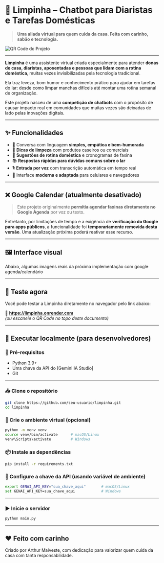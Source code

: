 # 🧼 Limpinha – Chatbot para Diaristas e Tarefas Domésticas

> **Uma aliada virtual para quem cuida da casa. Feita com carinho, sabão e tecnologia.**

![QR Code do Projeto](docs/qrcode.png)

---

**Limpinha** é uma assistente virtual criada especialmente para atender **donas de casa, diaristas, aposentadas e pessoas que lidam com a rotina doméstica**, muitas vezes invisibilizadas pela tecnologia tradicional.

Ela traz leveza, bom humor e conhecimento prático para ajudar em tarefas do lar: desde como limpar manchas difíceis até montar uma rotina semanal de organização.

Este projeto nasceu de uma **competição de chatbots** com o propósito de causar impacto real em comunidades que muitas vezes são deixadas de lado pelas inovações digitais.

---

## ✨ Funcionalidades

- 💬 Conversa com linguagem **simples, empática e bem-humorada**
- 🧽 **Dicas de limpeza** com produtos caseiros ou comerciais
- 📅 **Sugestões de rotina doméstica** e cronogramas de faxina
- 📚 **Respostas rápidas para dúvidas comuns sobre o lar**
- 🎙️ **Entrada por voz** com transcrição automática em tempo real
- 📱 Interface **moderna e adaptada** para celulares e navegadores

---

## ❌ Google Calendar (atualmente desativado)

> Este projeto originalmente **permitia agendar faxinas diretamente no Google Agenda** por voz ou texto.

Entretanto, por limitações de tempo e a exigência de **verificação do Google para apps públicos**, a funcionalidade foi **temporariamente removida desta versão**. Uma atualização próxima poderá reativar esse recurso.

---

## 🖼️ Interface visual

Abaixo, algumas imagens reais da próxima implementação com google agenda/calendário



---

## 🚀 Teste agora

Você pode testar a Limpinha diretamente no navegador pelo link abaixo:

🔗 **https://limpinha.onrender.com**  
_(ou escaneie o QR Code no topo deste documento)_

---

## 🧪 Executar localmente (para desenvolvedores)

### 🔧 Pré-requisitos

- Python 3.9+
- Uma chave da API do [Gemini IA Studio]
- Git

---

### 📥 Clone o repositório

```bash
git clone https://github.com/seu-usuario/limpinha.git
cd limpinha
```

### 🧪 Crie o ambiente virtual (opcional)

```bash
python -m venv venv
source venv/bin/activate      # macOS/Linux
venv\Scripts\activate         # Windows
```

### 📦 Instale as dependências

```bash
pip install -r requirements.txt
```

### 🔐 Configure a chave da API (usando variável de ambiente)

```bash
export GENAI_API_KEY="sua_chave_aqui"       # macOS/Linux
set GENAI_API_KEY=sua_chave_aqui            # Windows
```

---

### ▶️ Inicie o servidor

```bash
python main.py
```

---

## ❤️ Feito com carinho

Criado por Arthur Malveste, com dedicação para valorizar quem cuida da casa com tanta responsabilidade.
